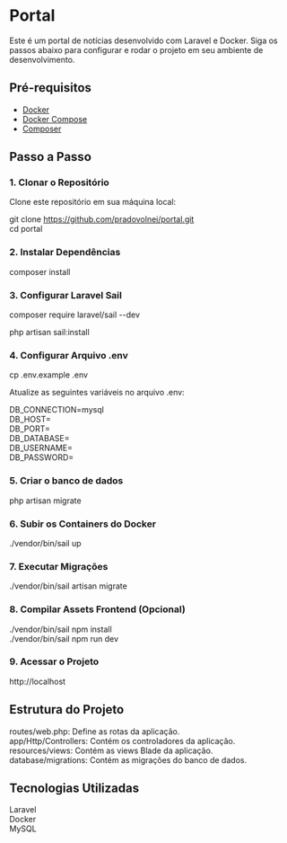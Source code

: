 # Portal 

Este é um portal de notícias desenvolvido com Laravel e Docker. Siga os passos abaixo para configurar e rodar o projeto em seu ambiente de desenvolvimento.

## Pré-requisitos

- [Docker](https://www.docker.com/get-started)
- [Docker Compose](https://docs.docker.com/compose/install/)
- [Composer](https://getcomposer.org/download/)

## Passo a Passo

### 1. Clonar o Repositório

Clone este repositório em sua máquina local:  

git clone https://github.com/pradovolnei/portal.git  
cd portal

### 2. Instalar Dependências

composer install

### 3. Configurar Laravel Sail

composer require laravel/sail --dev  

php artisan sail:install  

### 4. Configurar Arquivo .env

cp .env.example .env

Atualize as seguintes variáveis no arquivo .env:

DB_CONNECTION=mysql  
DB_HOST=  
DB_PORT=  
DB_DATABASE=  
DB_USERNAME=  
DB_PASSWORD=  

### 5. Criar o banco de dados

php artisan migrate  

### 6. Subir os Containers do Docker

./vendor/bin/sail up

### 7. Executar Migrações

./vendor/bin/sail artisan migrate

### 8. Compilar Assets Frontend (Opcional)

./vendor/bin/sail npm install  
./vendor/bin/sail npm run dev  

### 9. Acessar o Projeto

http://localhost


## Estrutura do Projeto

routes/web.php: Define as rotas da aplicação.  
app/Http/Controllers: Contém os controladores da aplicação.  
resources/views: Contém as views Blade da aplicação.  
database/migrations: Contém as migrações do banco de dados.  

## Tecnologias Utilizadas

Laravel  
Docker  
MySQL  

